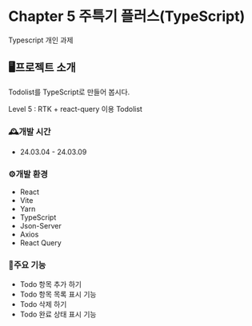 # Chapter 5 주특기 플러스(TypeScript)

Typescript 개인 과제

## 🖥️프로젝트 소개

Todolist를 TypeScript로 만들어 봅시다.

Level 5 : RTK + react-query 이용 Todolist

### 🕰️개발 시간

- 24.03.04 - 24.03.09

### ⚙️개발 환경

- React
- Vite
- Yarn
- TypeScript
- Json-Server
- Axios
- React Query

### 📌주요 기능

- Todo 항목 추가 하기
- Todo 항목 목록 표시 기능
- Todo 삭제 하기
- Todo 완료 상태 표시 기능
